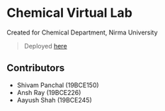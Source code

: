 # Chemical Virtual Lab
Created for Chemical Department, Nirma University
> Deployed [here](https://shah-aayush.github.io/chemical-virtual-lab/)
## Contributors
- Shivam Panchal (19BCE150)
- Ansh Ray (19BCE226)
- Aayush Shah (19BCE245)
